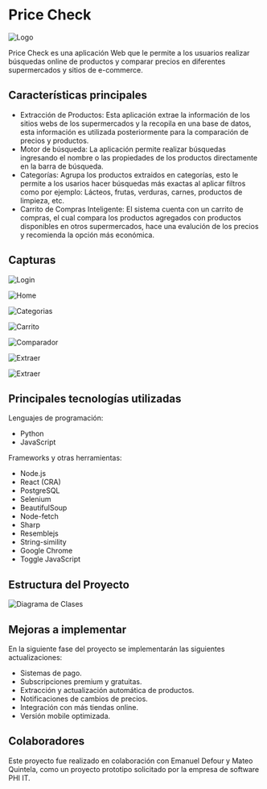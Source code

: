 # Price Check
![Logo](./assets/logo_priceCheck.png)

Price Check es una aplicación Web que le permite a los usuarios realizar búsquedas online de productos y comparar precios en diferentes supermercados y sitios de e-commerce. 

##  Características principales
- Extracción de Productos: Esta aplicación extrae la información de los sitios webs de los supermercados y la recopila en una base de datos, esta información es utilizada posteriormente para la comparación de precios y productos. 
- Motor de búsqueda: La aplicación permite realizar búsquedas ingresando el nombre o las propiedades de los productos  directamente en la barra de búsqueda.
- Categorías: Agrupa los productos extraidos en categorías, esto le permite a los usarios hacer búsquedas más exactas al aplicar filtros  como por ejemplo:
Lácteos, frutas, verduras, carnes, productos de limpieza, etc.
- Carrito de Compras Inteligente: El sistema cuenta con un carrito de compras, el cual compara los productos agregados con productos disponibles en otros supermercados, hace una evalución de los precios y recomienda la opción más económica.


## Capturas
![Login](./assets/login_pricecheck.png)

![Home](./assets/homepage_pricecheck.png)

![Categorias](./assets/categorias_prcecheck.png)

![Carrito](./assets/carrito_pricecheck.png)

![Comparador](./assets/comparador_pricecheck.png)

![Extraer](./assets/extraer_pricecheck.png)

![Extraer](./assets/resultados_pricecheck.png)


## Principales tecnologías utilizadas
Lenguajes de programación: 
- Python
- JavaScript

Frameworks y otras herramientas:
- Node.js
- React (CRA)
- PostgreSQL
- Selenium
- BeautifulSoup
- Node-fetch
- Sharp
- Resemblejs
- String-simility
- Google Chrome
- Toggle JavaScript
  
## Estructura del Proyecto
![Diagrama de Clases](./assets/DiagramaDeClases.drawio.png)
  
## Mejoras a implementar
En la siguiente fase del proyecto se implementarán las siguientes actualizaciones:
- Sistemas de pago.
- Subscripciones premium y gratuitas.
- Extracción y actualización automática de productos.
- Notificaciones de cambios de precios.
- Integración con más tiendas online.
- Versión mobile optimizada.

## Colaboradores 
Este proyecto fue realizado en colaboración con Emanuel Defour y Mateo Quintela, como un proyecto prototipo solicitado por la empresa de software PHI IT.
### 


